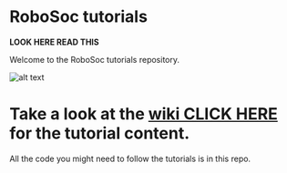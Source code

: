 
# RoboSoc tutorials

**LOOK HERE READ THIS**

Welcome to the RoboSoc tutorials repository.

![alt text](https://img1.wsimg.com/isteam/ip/7ebd6ca0-46d1-4981-8b0c-2022eab10d63/720px-Arduino_Logo.svg.png "arduino logo")


# Take a look at the [**wiki CLICK HERE**](https://github.com/Robosoc-Southampton/Tutorials/wiki) for the tutorial content.



All the code you might need to follow the tutorials is in this repo.
